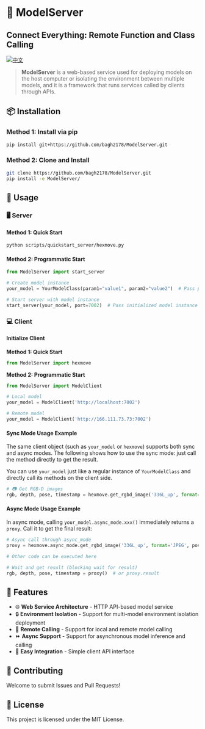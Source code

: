 # 🤖 ModelServer
## Connect Everything: Remote Function and Class Calling

[![中文](https://img.shields.io/badge/README-中文-red)](README.md)

> **ModelServer** is a web-based service used for deploying models on the host computer or isolating the environment between multiple models, and it is a framework that runs services called by clients through APIs.

## 📦 Installation

### Method 1: Install via pip
```bash
pip install git+https://github.com/bagh2178/ModelServer.git
```

### Method 2: Clone and Install
```bash
git clone https://github.com/bagh2178/ModelServer.git
pip install -e ModelServer/
```

## 🚀 Usage

### 🖥️ Server

#### Method 1: Quick Start
```bash
python scripts/quickstart_server/hexmove.py
```

#### Method 2: Programmatic Start
```python
from ModelServer import start_server

# Create model instance
your_model = YourModelClass(param1="value1", param2="value2")  # Pass parameters as needed

# Start server with model instance
start_server(your_model, port=7002)  # Pass initialized model instance and server port
```

### 💻 Client

#### Initialize Client

**Method 1: Quick Start**
```python
from ModelServer import hexmove
```

**Method 2: Programmatic Start**
```python
from ModelServer import ModelClient

# Local model
your_model = ModelClient('http://localhost:7002')

# Remote model
your_model = ModelClient('http://166.111.73.73:7002')
```

#### Sync Mode Usage Example

The same client object (such as `your_model` or `hexmove`) supports both sync and async modes. The following shows how to use the sync mode: just call the method directly to get the result.

You can use `your_model` just like a regular instance of `YourModelClass` and directly call its methods on the client side.

```python
# 📷 Get RGB-D images
rgb, depth, pose, timestamp = hexmove.get_rgbd_image('336L_up', format='JPEG', pose=True)
```

#### Async Mode Usage Example

In async mode, calling `your_model.async_mode.xxx()` immediately returns a `proxy`. Call it to get the final result:

```python
# Async call through async_mode
proxy = hexmove.async_mode.get_rgbd_image('336L_up', format='JPEG', pose=True)

# Other code can be executed here

# Wait and get result (blocking wait for result)
rgb, depth, pose, timestamp = proxy()  # or proxy.result
```

## 🔧 Features

- 🌐 **Web Service Architecture** - HTTP API-based model service
- 🔒 **Environment Isolation** - Support for multi-model environment isolation deployment
- 📡 **Remote Calling** - Support for local and remote model calling
- ⏩ **Async Support** - Support for asynchronous model inference and calling
- 🔌 **Easy Integration** - Simple client API interface

## 🤝 Contributing

Welcome to submit Issues and Pull Requests!

## 📄 License

This project is licensed under the MIT License. 